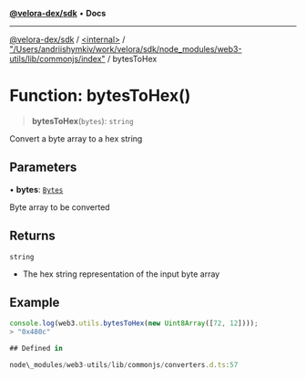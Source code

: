 [**@velora-dex/sdk**](../../../../README.md) • **Docs**

***

[@velora-dex/sdk](../../../../globals.md) / [\<internal\>](../../../README.md) / ["/Users/andriishymkiv/work/velora/sdk/node\_modules/web3-utils/lib/commonjs/index"](../README.md) / bytesToHex

# Function: bytesToHex()

> **bytesToHex**(`bytes`): `string`

Convert a byte array to a hex string

## Parameters

• **bytes**: [`Bytes`](../../../type-aliases/Bytes.md)

Byte array to be converted

## Returns

`string`

- The hex string representation of the input byte array

## Example

```ts
console.log(web3.utils.bytesToHex(new Uint8Array([72, 12])));
> "0x480c"

## Defined in

node\_modules/web3-utils/lib/commonjs/converters.d.ts:57
